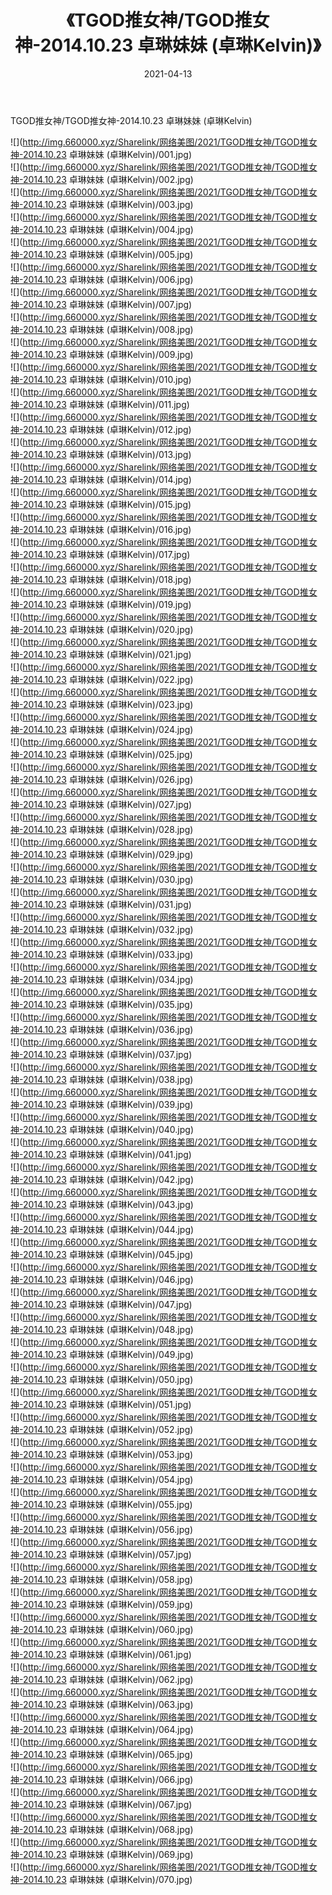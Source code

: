 ﻿---
layout: post
title:  《TGOD推女神/TGOD推女神-2014.10.23 卓琳妹妹 (卓琳Kelvin)》
date:   2021-04-13
img: http://img.660000.xyz/Sharelink/网络美图/2021/TGOD推女神/TGOD推女神-2014.10.23 卓琳妹妹 (卓琳Kelvin)/000.jpg
categories: [美女, 清纯, 唯美]
---

TGOD推女神/TGOD推女神-2014.10.23 卓琳妹妹 (卓琳Kelvin)

 ![](http://img.660000.xyz/Sharelink/网络美图/2021/TGOD推女神/TGOD推女神-2014.10.23 卓琳妹妹 (卓琳Kelvin)/001.jpg) <br>![](http://img.660000.xyz/Sharelink/网络美图/2021/TGOD推女神/TGOD推女神-2014.10.23 卓琳妹妹 (卓琳Kelvin)/002.jpg) <br>![](http://img.660000.xyz/Sharelink/网络美图/2021/TGOD推女神/TGOD推女神-2014.10.23 卓琳妹妹 (卓琳Kelvin)/003.jpg) <br>![](http://img.660000.xyz/Sharelink/网络美图/2021/TGOD推女神/TGOD推女神-2014.10.23 卓琳妹妹 (卓琳Kelvin)/004.jpg) <br>![](http://img.660000.xyz/Sharelink/网络美图/2021/TGOD推女神/TGOD推女神-2014.10.23 卓琳妹妹 (卓琳Kelvin)/005.jpg) <br>![](http://img.660000.xyz/Sharelink/网络美图/2021/TGOD推女神/TGOD推女神-2014.10.23 卓琳妹妹 (卓琳Kelvin)/006.jpg) <br>![](http://img.660000.xyz/Sharelink/网络美图/2021/TGOD推女神/TGOD推女神-2014.10.23 卓琳妹妹 (卓琳Kelvin)/007.jpg) <br>![](http://img.660000.xyz/Sharelink/网络美图/2021/TGOD推女神/TGOD推女神-2014.10.23 卓琳妹妹 (卓琳Kelvin)/008.jpg) <br>![](http://img.660000.xyz/Sharelink/网络美图/2021/TGOD推女神/TGOD推女神-2014.10.23 卓琳妹妹 (卓琳Kelvin)/009.jpg) <br>![](http://img.660000.xyz/Sharelink/网络美图/2021/TGOD推女神/TGOD推女神-2014.10.23 卓琳妹妹 (卓琳Kelvin)/010.jpg) <br>![](http://img.660000.xyz/Sharelink/网络美图/2021/TGOD推女神/TGOD推女神-2014.10.23 卓琳妹妹 (卓琳Kelvin)/011.jpg) <br>![](http://img.660000.xyz/Sharelink/网络美图/2021/TGOD推女神/TGOD推女神-2014.10.23 卓琳妹妹 (卓琳Kelvin)/012.jpg) <br>![](http://img.660000.xyz/Sharelink/网络美图/2021/TGOD推女神/TGOD推女神-2014.10.23 卓琳妹妹 (卓琳Kelvin)/013.jpg) <br>![](http://img.660000.xyz/Sharelink/网络美图/2021/TGOD推女神/TGOD推女神-2014.10.23 卓琳妹妹 (卓琳Kelvin)/014.jpg) <br>![](http://img.660000.xyz/Sharelink/网络美图/2021/TGOD推女神/TGOD推女神-2014.10.23 卓琳妹妹 (卓琳Kelvin)/015.jpg) <br>![](http://img.660000.xyz/Sharelink/网络美图/2021/TGOD推女神/TGOD推女神-2014.10.23 卓琳妹妹 (卓琳Kelvin)/016.jpg) <br>![](http://img.660000.xyz/Sharelink/网络美图/2021/TGOD推女神/TGOD推女神-2014.10.23 卓琳妹妹 (卓琳Kelvin)/017.jpg) <br>![](http://img.660000.xyz/Sharelink/网络美图/2021/TGOD推女神/TGOD推女神-2014.10.23 卓琳妹妹 (卓琳Kelvin)/018.jpg) <br>![](http://img.660000.xyz/Sharelink/网络美图/2021/TGOD推女神/TGOD推女神-2014.10.23 卓琳妹妹 (卓琳Kelvin)/019.jpg) <br>![](http://img.660000.xyz/Sharelink/网络美图/2021/TGOD推女神/TGOD推女神-2014.10.23 卓琳妹妹 (卓琳Kelvin)/020.jpg) <br>![](http://img.660000.xyz/Sharelink/网络美图/2021/TGOD推女神/TGOD推女神-2014.10.23 卓琳妹妹 (卓琳Kelvin)/021.jpg) <br>![](http://img.660000.xyz/Sharelink/网络美图/2021/TGOD推女神/TGOD推女神-2014.10.23 卓琳妹妹 (卓琳Kelvin)/022.jpg) <br>![](http://img.660000.xyz/Sharelink/网络美图/2021/TGOD推女神/TGOD推女神-2014.10.23 卓琳妹妹 (卓琳Kelvin)/023.jpg) <br>![](http://img.660000.xyz/Sharelink/网络美图/2021/TGOD推女神/TGOD推女神-2014.10.23 卓琳妹妹 (卓琳Kelvin)/024.jpg) <br>![](http://img.660000.xyz/Sharelink/网络美图/2021/TGOD推女神/TGOD推女神-2014.10.23 卓琳妹妹 (卓琳Kelvin)/025.jpg) <br>![](http://img.660000.xyz/Sharelink/网络美图/2021/TGOD推女神/TGOD推女神-2014.10.23 卓琳妹妹 (卓琳Kelvin)/026.jpg) <br>![](http://img.660000.xyz/Sharelink/网络美图/2021/TGOD推女神/TGOD推女神-2014.10.23 卓琳妹妹 (卓琳Kelvin)/027.jpg) <br>![](http://img.660000.xyz/Sharelink/网络美图/2021/TGOD推女神/TGOD推女神-2014.10.23 卓琳妹妹 (卓琳Kelvin)/028.jpg) <br>![](http://img.660000.xyz/Sharelink/网络美图/2021/TGOD推女神/TGOD推女神-2014.10.23 卓琳妹妹 (卓琳Kelvin)/029.jpg) <br>![](http://img.660000.xyz/Sharelink/网络美图/2021/TGOD推女神/TGOD推女神-2014.10.23 卓琳妹妹 (卓琳Kelvin)/030.jpg) <br>![](http://img.660000.xyz/Sharelink/网络美图/2021/TGOD推女神/TGOD推女神-2014.10.23 卓琳妹妹 (卓琳Kelvin)/031.jpg) <br>![](http://img.660000.xyz/Sharelink/网络美图/2021/TGOD推女神/TGOD推女神-2014.10.23 卓琳妹妹 (卓琳Kelvin)/032.jpg) <br>![](http://img.660000.xyz/Sharelink/网络美图/2021/TGOD推女神/TGOD推女神-2014.10.23 卓琳妹妹 (卓琳Kelvin)/033.jpg) <br>![](http://img.660000.xyz/Sharelink/网络美图/2021/TGOD推女神/TGOD推女神-2014.10.23 卓琳妹妹 (卓琳Kelvin)/034.jpg) <br>![](http://img.660000.xyz/Sharelink/网络美图/2021/TGOD推女神/TGOD推女神-2014.10.23 卓琳妹妹 (卓琳Kelvin)/035.jpg) <br>![](http://img.660000.xyz/Sharelink/网络美图/2021/TGOD推女神/TGOD推女神-2014.10.23 卓琳妹妹 (卓琳Kelvin)/036.jpg) <br>![](http://img.660000.xyz/Sharelink/网络美图/2021/TGOD推女神/TGOD推女神-2014.10.23 卓琳妹妹 (卓琳Kelvin)/037.jpg) <br>![](http://img.660000.xyz/Sharelink/网络美图/2021/TGOD推女神/TGOD推女神-2014.10.23 卓琳妹妹 (卓琳Kelvin)/038.jpg) <br>![](http://img.660000.xyz/Sharelink/网络美图/2021/TGOD推女神/TGOD推女神-2014.10.23 卓琳妹妹 (卓琳Kelvin)/039.jpg) <br>![](http://img.660000.xyz/Sharelink/网络美图/2021/TGOD推女神/TGOD推女神-2014.10.23 卓琳妹妹 (卓琳Kelvin)/040.jpg) <br>![](http://img.660000.xyz/Sharelink/网络美图/2021/TGOD推女神/TGOD推女神-2014.10.23 卓琳妹妹 (卓琳Kelvin)/041.jpg) <br>![](http://img.660000.xyz/Sharelink/网络美图/2021/TGOD推女神/TGOD推女神-2014.10.23 卓琳妹妹 (卓琳Kelvin)/042.jpg) <br>![](http://img.660000.xyz/Sharelink/网络美图/2021/TGOD推女神/TGOD推女神-2014.10.23 卓琳妹妹 (卓琳Kelvin)/043.jpg) <br>![](http://img.660000.xyz/Sharelink/网络美图/2021/TGOD推女神/TGOD推女神-2014.10.23 卓琳妹妹 (卓琳Kelvin)/044.jpg) <br>![](http://img.660000.xyz/Sharelink/网络美图/2021/TGOD推女神/TGOD推女神-2014.10.23 卓琳妹妹 (卓琳Kelvin)/045.jpg) <br>![](http://img.660000.xyz/Sharelink/网络美图/2021/TGOD推女神/TGOD推女神-2014.10.23 卓琳妹妹 (卓琳Kelvin)/046.jpg) <br>![](http://img.660000.xyz/Sharelink/网络美图/2021/TGOD推女神/TGOD推女神-2014.10.23 卓琳妹妹 (卓琳Kelvin)/047.jpg) <br>![](http://img.660000.xyz/Sharelink/网络美图/2021/TGOD推女神/TGOD推女神-2014.10.23 卓琳妹妹 (卓琳Kelvin)/048.jpg) <br>![](http://img.660000.xyz/Sharelink/网络美图/2021/TGOD推女神/TGOD推女神-2014.10.23 卓琳妹妹 (卓琳Kelvin)/049.jpg) <br>![](http://img.660000.xyz/Sharelink/网络美图/2021/TGOD推女神/TGOD推女神-2014.10.23 卓琳妹妹 (卓琳Kelvin)/050.jpg) <br>![](http://img.660000.xyz/Sharelink/网络美图/2021/TGOD推女神/TGOD推女神-2014.10.23 卓琳妹妹 (卓琳Kelvin)/051.jpg) <br>![](http://img.660000.xyz/Sharelink/网络美图/2021/TGOD推女神/TGOD推女神-2014.10.23 卓琳妹妹 (卓琳Kelvin)/052.jpg) <br>![](http://img.660000.xyz/Sharelink/网络美图/2021/TGOD推女神/TGOD推女神-2014.10.23 卓琳妹妹 (卓琳Kelvin)/053.jpg) <br>![](http://img.660000.xyz/Sharelink/网络美图/2021/TGOD推女神/TGOD推女神-2014.10.23 卓琳妹妹 (卓琳Kelvin)/054.jpg) <br>![](http://img.660000.xyz/Sharelink/网络美图/2021/TGOD推女神/TGOD推女神-2014.10.23 卓琳妹妹 (卓琳Kelvin)/055.jpg) <br>![](http://img.660000.xyz/Sharelink/网络美图/2021/TGOD推女神/TGOD推女神-2014.10.23 卓琳妹妹 (卓琳Kelvin)/056.jpg) <br>![](http://img.660000.xyz/Sharelink/网络美图/2021/TGOD推女神/TGOD推女神-2014.10.23 卓琳妹妹 (卓琳Kelvin)/057.jpg) <br>![](http://img.660000.xyz/Sharelink/网络美图/2021/TGOD推女神/TGOD推女神-2014.10.23 卓琳妹妹 (卓琳Kelvin)/058.jpg) <br>![](http://img.660000.xyz/Sharelink/网络美图/2021/TGOD推女神/TGOD推女神-2014.10.23 卓琳妹妹 (卓琳Kelvin)/059.jpg) <br>![](http://img.660000.xyz/Sharelink/网络美图/2021/TGOD推女神/TGOD推女神-2014.10.23 卓琳妹妹 (卓琳Kelvin)/060.jpg) <br>![](http://img.660000.xyz/Sharelink/网络美图/2021/TGOD推女神/TGOD推女神-2014.10.23 卓琳妹妹 (卓琳Kelvin)/061.jpg) <br>![](http://img.660000.xyz/Sharelink/网络美图/2021/TGOD推女神/TGOD推女神-2014.10.23 卓琳妹妹 (卓琳Kelvin)/062.jpg) <br>![](http://img.660000.xyz/Sharelink/网络美图/2021/TGOD推女神/TGOD推女神-2014.10.23 卓琳妹妹 (卓琳Kelvin)/063.jpg) <br>![](http://img.660000.xyz/Sharelink/网络美图/2021/TGOD推女神/TGOD推女神-2014.10.23 卓琳妹妹 (卓琳Kelvin)/064.jpg) <br>![](http://img.660000.xyz/Sharelink/网络美图/2021/TGOD推女神/TGOD推女神-2014.10.23 卓琳妹妹 (卓琳Kelvin)/065.jpg) <br>![](http://img.660000.xyz/Sharelink/网络美图/2021/TGOD推女神/TGOD推女神-2014.10.23 卓琳妹妹 (卓琳Kelvin)/066.jpg) <br>![](http://img.660000.xyz/Sharelink/网络美图/2021/TGOD推女神/TGOD推女神-2014.10.23 卓琳妹妹 (卓琳Kelvin)/067.jpg) <br>![](http://img.660000.xyz/Sharelink/网络美图/2021/TGOD推女神/TGOD推女神-2014.10.23 卓琳妹妹 (卓琳Kelvin)/068.jpg) <br>![](http://img.660000.xyz/Sharelink/网络美图/2021/TGOD推女神/TGOD推女神-2014.10.23 卓琳妹妹 (卓琳Kelvin)/069.jpg) <br>![](http://img.660000.xyz/Sharelink/网络美图/2021/TGOD推女神/TGOD推女神-2014.10.23 卓琳妹妹 (卓琳Kelvin)/070.jpg) <br>